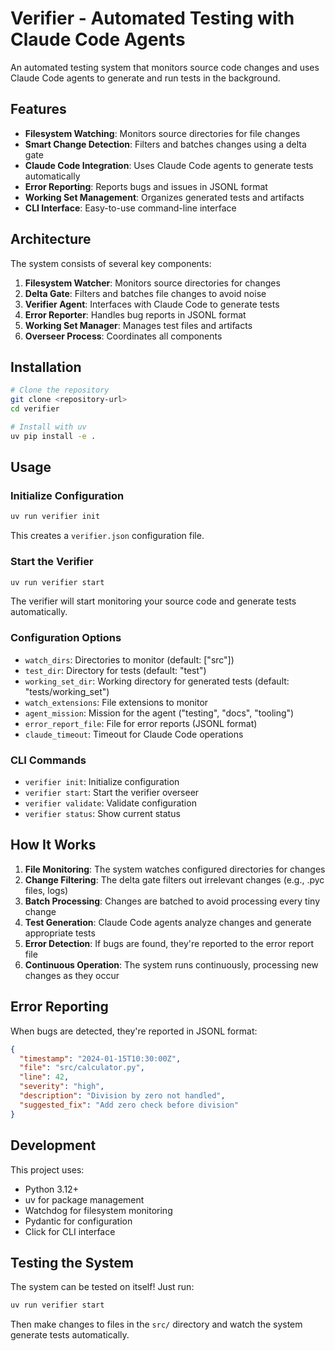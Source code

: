 # Verifier - Automated Testing with Claude Code Agents

An automated testing system that monitors source code changes and uses Claude Code agents to generate and run tests in the background.

## Features

- **Filesystem Watching**: Monitors source directories for file changes
- **Smart Change Detection**: Filters and batches changes using a delta gate
- **Claude Code Integration**: Uses Claude Code agents to generate tests automatically
- **Error Reporting**: Reports bugs and issues in JSONL format
- **Working Set Management**: Organizes generated tests and artifacts
- **CLI Interface**: Easy-to-use command-line interface

## Architecture

The system consists of several key components:

1. **Filesystem Watcher**: Monitors source directories for changes
2. **Delta Gate**: Filters and batches file changes to avoid noise
3. **Verifier Agent**: Interfaces with Claude Code to generate tests
4. **Error Reporter**: Handles bug reports in JSONL format
5. **Working Set Manager**: Manages test files and artifacts
6. **Overseer Process**: Coordinates all components

## Installation

```bash
# Clone the repository
git clone <repository-url>
cd verifier

# Install with uv
uv pip install -e .
```

## Usage

### Initialize Configuration

```bash
uv run verifier init
```

This creates a `verifier.json` configuration file.

### Start the Verifier

```bash
uv run verifier start
```

The verifier will start monitoring your source code and generate tests automatically.

### Configuration Options

- `watch_dirs`: Directories to monitor (default: ["src"])
- `test_dir`: Directory for tests (default: "test")
- `working_set_dir`: Working directory for generated tests (default: "tests/working_set")
- `watch_extensions`: File extensions to monitor
- `agent_mission`: Mission for the agent ("testing", "docs", "tooling")
- `error_report_file`: File for error reports (JSONL format)
- `claude_timeout`: Timeout for Claude Code operations

### CLI Commands

- `verifier init`: Initialize configuration
- `verifier start`: Start the verifier overseer
- `verifier validate`: Validate configuration
- `verifier status`: Show current status

## How It Works

1. **File Monitoring**: The system watches configured directories for changes
2. **Change Filtering**: The delta gate filters out irrelevant changes (e.g., .pyc files, logs)
3. **Batch Processing**: Changes are batched to avoid processing every tiny change
4. **Test Generation**: Claude Code agents analyze changes and generate appropriate tests
5. **Error Detection**: If bugs are found, they're reported to the error report file
6. **Continuous Operation**: The system runs continuously, processing new changes as they occur

## Error Reporting

When bugs are detected, they're reported in JSONL format:

```json
{
  "timestamp": "2024-01-15T10:30:00Z",
  "file": "src/calculator.py",
  "line": 42,
  "severity": "high",
  "description": "Division by zero not handled",
  "suggested_fix": "Add zero check before division"
}
```

## Development

This project uses:
- Python 3.12+
- uv for package management
- Watchdog for filesystem monitoring
- Pydantic for configuration
- Click for CLI interface

## Testing the System

The system can be tested on itself! Just run:

```bash
uv run verifier start
```

Then make changes to files in the `src/` directory and watch the system generate tests automatically.